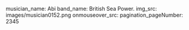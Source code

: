 musician_name: Abi
band_name: British Sea Power.
img_src: images/musician0152.png
onmouseover_src: 
pagination_pageNumber: 2345